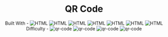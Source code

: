 <h1 align="center">QR Code</h1>


<!-- <div align="center">
  <img src="https://gpx.ge/js/img/raw/1015_carousel.gif" alt="qr-code" />
</div> -->

  <div align="center">
    Built With -
    <img src="https://img.shields.io/badge/-HTML-6abecd" alt="HTML" />
    <img src="https://img.shields.io/badge/-CSS-3e54a3" alt="HTML" />
    <img src="https://img.shields.io/badge/-JS-cf6390" alt="HTML" />
    <img src="https://img.shields.io/badge/-React-f4cf0c" alt="HTML" />
    <img src="https://img.shields.io/badge/-API-aad742" alt="HTML" />
    <img src="https://img.shields.io/badge/-Redux-DD5746" alt="HTML" />
    <img src="https://img.shields.io/badge/-Styled-A79277" alt="HTML" />
  
  <br/>
    Difficulty -
    <img src="https://img.shields.io/badge/%201%20-newbie-white?labelColor=6abecd" alt="qr-code" />
    <img src="https://img.shields.io/badge/%202%20-junior-white?labelColor=aad742" alt="qr-code" />
    <img src="https://img.shields.io/badge/%203%20-intermediate-white?labelColor=f1b604" alt="qr-code" />
    <img src="https://img.shields.io/badge/%204%20-advanced-white?labelColor=bf4605" alt="qr-code" />
  <br/>
    <!-- <a href="https://gpx.ge/js/pages/" target="_blank">🖥️ View Demo</a> -->


  </div>

<!-- https://img.shields.io/badge/-HTML-6abecd -->
<!-- https://img.shields.io/badge/-CSS-3e54a3 -->
<!-- https://img.shields.io/badge/-JS-cf6390 -->
<!-- https://img.shields.io/badge/-React-f4cf0c -->
<!-- https://img.shields.io/badge/-API-aad742 -->
<!-- https://img.shields.io/badge/-Redux-DD5746 -->
<!-- https://img.shields.io/badge/-Styled-A79277 -->





<!-- %201%20-newbie-white?labelColor=6abecd -->
<!-- %202%20-junior-white?labelColor=aad742 -->
<!-- %203%20-intermediate-white?labelColor=f1b604 -->
<!-- %204%20-advanced-white?labelColor=bf4605 -->
<!-- %205%20-guru-white?labelColor=ed2c49 -->

